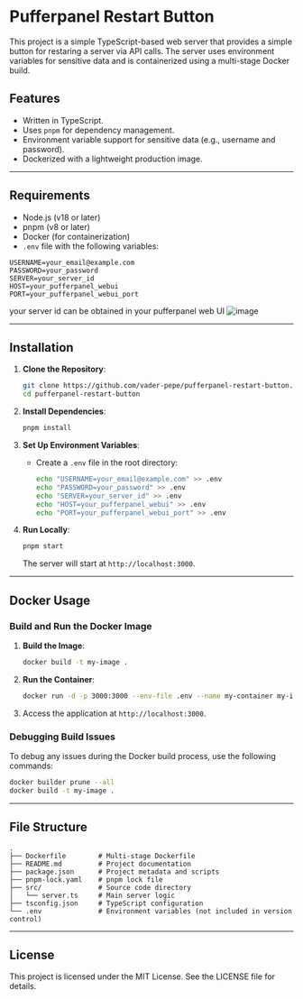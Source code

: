 # Pufferpanel Restart Button

This project is a simple TypeScript-based web server that provides a simple button for restaring a server via API calls. The server uses environment variables for sensitive data and is containerized using a multi-stage Docker build.

## Features

- Written in TypeScript.
- Uses `pnpm` for dependency management.
- Environment variable support for sensitive data (e.g., username and password).
- Dockerized with a lightweight production image.

---

## Requirements

- Node.js (v18 or later)
- pnpm (v8 or later)
- Docker (for containerization)
- `.env` file with the following variables:

```env
USERNAME=your_email@example.com
PASSWORD=your_password
SERVER=your_server_id
HOST=your_pufferpanel_webui
PORT=your_pufferpanel_webui_port
```
your server id can be obtained in your pufferpanel web UI
![image](https://github.com/user-attachments/assets/23a54055-c87d-4da7-95e8-c5cc048fc3cc)

---

## Installation

1. **Clone the Repository**:
   ```bash
   git clone https://github.com/vader-pepe/pufferpanel-restart-button.git
   cd pufferpanel-restart-button
   ```

2. **Install Dependencies**:
   ```bash
   pnpm install
   ```

3. **Set Up Environment Variables**:
   - Create a `.env` file in the root directory:
     ```bash
     echo "USERNAME=your_email@example.com" >> .env
     echo "PASSWORD=your_password" >> .env
     echo "SERVER=your_server_id" >> .env
     echo "HOST=your_pufferpanel_webui" >> .env
     echo "PORT=your_pufferpanel_webui_port" >> .env
     ```

4. **Run Locally**:
   ```bash
   pnpm start
   ```
   The server will start at `http://localhost:3000`.

---

## Docker Usage

### Build and Run the Docker Image

1. **Build the Image**:
   ```bash
   docker build -t my-image .
   ```

2. **Run the Container**:
   ```bash
   docker run -d -p 3000:3000 --env-file .env --name my-container my-image
   ```

3. Access the application at `http://localhost:3000`.

### Debugging Build Issues

To debug any issues during the Docker build process, use the following commands:
```bash
docker builder prune --all
docker build -t my-image .
```

---

## File Structure

```plaintext
.
├── Dockerfile        # Multi-stage Dockerfile
├── README.md         # Project documentation
├── package.json      # Project metadata and scripts
├── pnpm-lock.yaml    # pnpm lock file
├── src/              # Source code directory
│   └── server.ts     # Main server logic
├── tsconfig.json     # TypeScript configuration
└── .env              # Environment variables (not included in version control)
```
---

## License

This project is licensed under the MIT License. See the LICENSE file for details.

